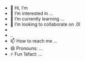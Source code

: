 - 👋 Hi, I’m
- 👀 I’m interested in ...
- 🌱 I’m currently learning ...
- 💞️ I’m looking to collaborate on .0l
-
- ..
- 📫 How to reach me ...
- 😄 Pronouns: ...
- ⚡ Fun 1àfact: ...

<!---lol
Oluwatunseun/Oluwatunseun is a ✨ special ✨ repository because its `README.md` (this file) appears on your GitHub profile.
You can click the Preview link to take a look at your changes.
--->
